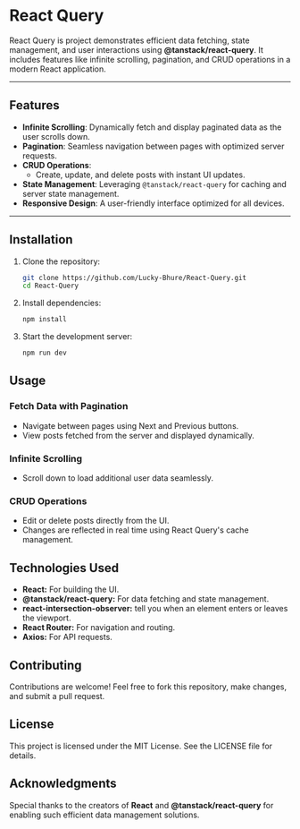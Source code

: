 # React Query

React Query is project demonstrates efficient data fetching, state management, and user interactions using **@tanstack/react-query**. It includes features like infinite scrolling, pagination, and CRUD operations in a modern React application.

---

## Features

- **Infinite Scrolling**: Dynamically fetch and display paginated data as the user scrolls down.
- **Pagination**: Seamless navigation between pages with optimized server requests.
- **CRUD Operations**:
  - Create, update, and delete posts with instant UI updates.
- **State Management**: Leveraging `@tanstack/react-query` for caching and server state management.
- **Responsive Design**: A user-friendly interface optimized for all devices.

---

## Installation

1. Clone the repository:
   ```bash
   git clone https://github.com/Lucky-Bhure/React-Query.git
   cd React-Query
   ```
2. Install dependencies:
   ```bash
   npm install
   ```
3. Start the development server:
   ```bash
   npm run dev
   ```

## Usage

### Fetch Data with Pagination
- Navigate between pages using Next and Previous buttons.
- View posts fetched from the server and displayed dynamically.

### Infinite Scrolling
- Scroll down to load additional user data seamlessly.

### CRUD Operations
- Edit or delete posts directly from the UI.
- Changes are reflected in real time using React Query's cache management.

## Technologies Used
- **React:** For building the UI.
- **@tanstack/react-query:** For data fetching and state management.
- **react-intersection-observer:** tell you when an element enters or leaves the viewport.
- **React Router:** For navigation and routing.
- **Axios:** For API requests.

## Contributing
Contributions are welcome! Feel free to fork this repository, make changes, and submit a pull request.

## License
This project is licensed under the MIT License. See the LICENSE file for details.

## Acknowledgments
Special thanks to the creators of **React** and **@tanstack/react-query** for enabling such efficient data management solutions.